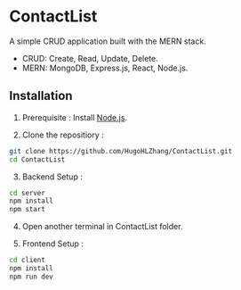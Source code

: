 
# ContactList

A simple CRUD application built with the MERN stack.

- CRUD: Create, Read, Update, Delete.
- MERN: MongoDB, Express.js, React, Node.js.
## Installation

1. Prerequisite : Install [Node.js](https://nodejs.org/en/download).

2. Clone the repositiory :

```bash
git clone https://github.com/HugoHLZhang/ContactList.git
cd ContactList
```

3. Backend Setup :

```bash
cd server
npm install
npm start
```

4. Open another terminal in ContactList folder.

5. Frontend Setup :

```bash
cd client
npm install
npm run dev
```
